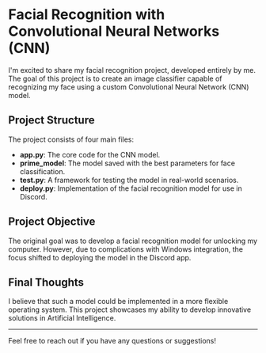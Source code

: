 # Facial Recognition with Convolutional Neural Networks (CNN)

I'm excited to share my facial recognition project, developed entirely by me. The goal of this project is to create an image classifier capable of recognizing my face using a custom Convolutional Neural Network (CNN) model.

## Project Structure

The project consists of four main files:

- **app.py**: The core code for the CNN model.
- **prime_model**: The model saved with the best parameters for face classification.
- **test.py**: A framework for testing the model in real-world scenarios.
- **deploy.py**: Implementation of the facial recognition model for use in Discord.

## Project Objective

The original goal was to develop a facial recognition model for unlocking my computer. However, due to complications with Windows integration, the focus shifted to deploying the model in the Discord app.

## Final Thoughts

I believe that such a model could be implemented in a more flexible operating system. This project showcases my ability to develop innovative solutions in Artificial Intelligence.

---

Feel free to reach out if you have any questions or suggestions! 
